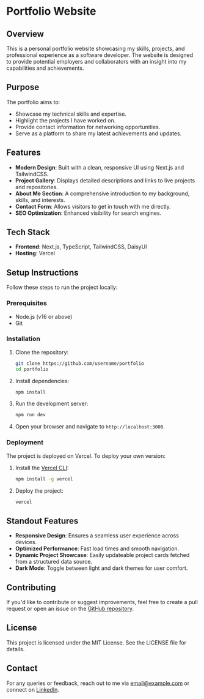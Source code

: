 # Portfolio Website

## Overview
This is a personal portfolio website showcasing my skills, projects, and professional experience as a software developer. The website is designed to provide potential employers and collaborators with an insight into my capabilities and achievements.

## Purpose
The portfolio aims to:
- Showcase my technical skills and expertise.
- Highlight the projects I have worked on.
- Provide contact information for networking opportunities.
- Serve as a platform to share my latest achievements and updates.

## Features
- **Modern Design**: Built with a clean, responsive UI using Next.js and TailwindCSS.
- **Project Gallery**: Displays detailed descriptions and links to live projects and repositories.
- **About Me Section**: A comprehensive introduction to my background, skills, and interests.
- **Contact Form**: Allows visitors to get in touch with me directly.
- **SEO Optimization**: Enhanced visibility for search engines.

## Tech Stack
- **Frontend**: Next.js, TypeScript, TailwindCSS, DaisyUI
- **Hosting**: Vercel

## Setup Instructions
Follow these steps to run the project locally:

### Prerequisites
- Node.js (v16 or above)
- Git

### Installation
1. Clone the repository:
   ```bash
   git clone https://github.com/username/portfolio
   cd portfolio
   ```

2. Install dependencies:
   ```bash
   npm install
   ```

3. Run the development server:
   ```bash
   npm run dev
   ```

4. Open your browser and navigate to `http://localhost:3000`.

### Deployment
The project is deployed on Vercel. To deploy your own version:
1. Install the [Vercel CLI](https://vercel.com/docs/cli):
   ```bash
   npm install -g vercel
   ```
2. Deploy the project:
   ```bash
   vercel
   ```

## Standout Features
- **Responsive Design**: Ensures a seamless user experience across devices.
- **Optimized Performance**: Fast load times and smooth navigation.
- **Dynamic Project Showcase**: Easily updateable project cards fetched from a structured data source.
- **Dark Mode**: Toggle between light and dark themes for user comfort.

## Contributing
If you'd like to contribute or suggest improvements, feel free to create a pull request or open an issue on the [GitHub repository](https://github.com/Khadar-abdi/Portfolio_.git).

## License
This project is licensed under the MIT License. See the LICENSE file for details.

## Contact
For any queries or feedback, reach out to me via [email@example.com](abdik1880@gmail.com) or connect on [LinkedIn](https://www.linkedin.com/in/khadar-abdi-38a9ab218/).
